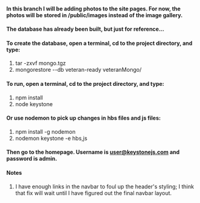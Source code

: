 #### In this branch I will be adding photos to the site pages. For now, the photos will be stored in /public/images instead of the image gallery.

#### The database has already been built, but just for reference...
#### To create the database, open a terminal, cd to the project directory, and type:

1. tar -zxvf mongo.tgz
2. mongorestore --db veteran-ready veteranMongo/

#### To run, open a terminal, cd to the project directory, and type:

1. npm install
2. node keystone

#### Or use nodemon to pick up changes in hbs files and js files:

1. npm install -g nodemon
2. nodemon keystone -e hbs,js

#### Then go to the homepage.  Username is user@keystonejs.com and password is admin.

#### Notes

1. I have enough links in the navbar to foul up the header's styling; I think that fix will wait until I have figured out the final navbar layout.
